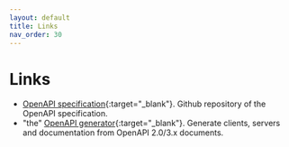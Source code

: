 ```yaml
---
layout: default
title: Links
nav_order: 30
---
```


# Links

- [OpenAPI specification][openapi-spec]{:target="_blank"}. Github repository of the OpenAPI specification.
- "the" [OpenAPI generator][openapi-generator]{:target="_blank"}. Generate clients, servers and documentation from OpenAPI 2.0/3.x documents.


[openapi]: https://www.openapis.org/
[openapi-spec]: https://github.com/OAI/OpenAPI-Specification
[openapi-generator]: https://openapi-generator.tech/
